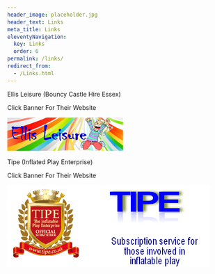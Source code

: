 ```yaml
---
header_image: placeholder.jpg
header_text: Links
meta_title: Links
eleventyNavigation:
  key: Links
  order: 6
permalink: /links/
redirect_from:
  - /Links.html
---
```

Ellis Leisure (Bouncy Castle Hire Essex)

Click Banner For Their Website

[![banner](/images/ellis-leisure-banner.jpg)](http://www.ellisleisure.co.uk/)

Tipe (Inflated Play Enterprise)

Click Banner For Their Website

[![tipe](/images/tipe-logo.png)](http://www.tipe.co.uk/)
